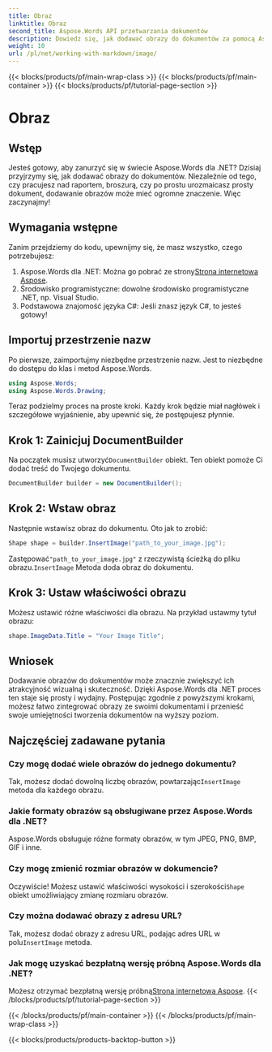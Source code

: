 ```yaml
---
title: Obraz
linktitle: Obraz
second_title: Aspose.Words API przetwarzania dokumentów
description: Dowiedz się, jak dodawać obrazy do dokumentów za pomocą Aspose.Words dla .NET dzięki temu przewodnikowi krok po kroku. Ulepsz swoje dokumenty za pomocą wizualizacji w mgnieniu oka.
weight: 10
url: /pl/net/working-with-markdown/image/
---
```


{{< blocks/products/pf/main-wrap-class >}}
{{< blocks/products/pf/main-container >}}
{{< blocks/products/pf/tutorial-page-section >}}

# Obraz

## Wstęp

Jesteś gotowy, aby zanurzyć się w świecie Aspose.Words dla .NET? Dzisiaj przyjrzymy się, jak dodawać obrazy do dokumentów. Niezależnie od tego, czy pracujesz nad raportem, broszurą, czy po prostu urozmaicasz prosty dokument, dodawanie obrazów może mieć ogromne znaczenie. Więc zaczynajmy!

## Wymagania wstępne

Zanim przejdziemy do kodu, upewnijmy się, że masz wszystko, czego potrzebujesz:

1.  Aspose.Words dla .NET: Można go pobrać ze strony[Strona internetowa Aspose](https://releases.aspose.com/words/net/).
2. Środowisko programistyczne: dowolne środowisko programistyczne .NET, np. Visual Studio.
3. Podstawowa znajomość języka C#: Jeśli znasz język C#, to jesteś gotowy!

## Importuj przestrzenie nazw

Po pierwsze, zaimportujmy niezbędne przestrzenie nazw. Jest to niezbędne do dostępu do klas i metod Aspose.Words.

```csharp
using Aspose.Words;
using Aspose.Words.Drawing;
```

Teraz podzielmy proces na proste kroki. Każdy krok będzie miał nagłówek i szczegółowe wyjaśnienie, aby upewnić się, że postępujesz płynnie.

## Krok 1: Zainicjuj DocumentBuilder

 Na początek musisz utworzyć`DocumentBuilder` obiekt. Ten obiekt pomoże Ci dodać treść do Twojego dokumentu.

```csharp
DocumentBuilder builder = new DocumentBuilder();
```

## Krok 2: Wstaw obraz

Następnie wstawisz obraz do dokumentu. Oto jak to zrobić:

```csharp
Shape shape = builder.InsertImage("path_to_your_image.jpg");
```

 Zastępować`"path_to_your_image.jpg"` z rzeczywistą ścieżką do pliku obrazu.`InsertImage` Metoda doda obraz do dokumentu.

## Krok 3: Ustaw właściwości obrazu

Możesz ustawić różne właściwości dla obrazu. Na przykład ustawmy tytuł obrazu:

```csharp
shape.ImageData.Title = "Your Image Title";
```

## Wniosek

Dodawanie obrazów do dokumentów może znacznie zwiększyć ich atrakcyjność wizualną i skuteczność. Dzięki Aspose.Words dla .NET proces ten staje się prosty i wydajny. Postępując zgodnie z powyższymi krokami, możesz łatwo zintegrować obrazy ze swoimi dokumentami i przenieść swoje umiejętności tworzenia dokumentów na wyższy poziom.

## Najczęściej zadawane pytania

### Czy mogę dodać wiele obrazów do jednego dokumentu?  
Tak, możesz dodać dowolną liczbę obrazów, powtarzając`InsertImage` metoda dla każdego obrazu.

### Jakie formaty obrazów są obsługiwane przez Aspose.Words dla .NET?  
Aspose.Words obsługuje różne formaty obrazów, w tym JPEG, PNG, BMP, GIF i inne.

### Czy mogę zmienić rozmiar obrazów w dokumencie?  
 Oczywiście! Możesz ustawić właściwości wysokości i szerokości`Shape` obiekt umożliwiający zmianę rozmiaru obrazów.

### Czy można dodawać obrazy z adresu URL?  
 Tak, możesz dodać obrazy z adresu URL, podając adres URL w polu`InsertImage` metoda.

### Jak mogę uzyskać bezpłatną wersję próbną Aspose.Words dla .NET?  
 Możesz otrzymać bezpłatną wersję próbną[Strona internetowa Aspose](https://releases.aspose.com/).
{{< /blocks/products/pf/tutorial-page-section >}}

{{< /blocks/products/pf/main-container >}}
{{< /blocks/products/pf/main-wrap-class >}}

{{< blocks/products/products-backtop-button >}}

